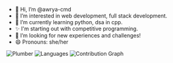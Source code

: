 - 👋 Hi, I’m @awrya-cmd
- 👀 I’m interested in web development, full stack development.
- 🌱 I’m currently learning python, dsa in cpp.
- ✨ I'm starting out with competitive programming.
- 💞️ I’m looking for new experiences and challenges!
- 😄 Pronouns: she/her

![Plumber](https://github.com/awrya-cmd/README_Design_Kit/blob/main/public/Assets/Plumber.gif)
![Languages](https://github-readme-stats.vercel.app/api/top-langs/?username=awrya-cmd&theme=radical&layout=donut)
![Contribution Graph](https://github-profile-summary-cards.vercel.app/api/cards/profile-details?username=awrya-cmd&theme=radical)
